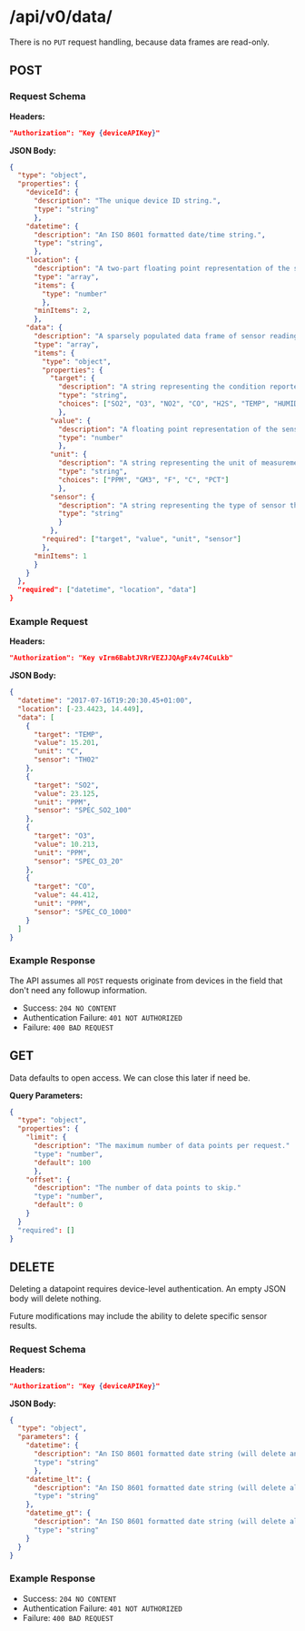 # /api/v0/data/

There is no `PUT` request handling, because data frames are read-only.

## POST

### Request Schema

**Headers:**
```json
"Authorization": "Key {deviceAPIKey}"
```

**JSON Body:**
```json
{
  "type": "object",
  "properties": {
    "deviceId": {
      "description": "The unique device ID string.",
      "type": "string"
      },
    "datetime": {
      "description": "An ISO 8601 formatted date/time string.",
      "type": "string",
      },
    "location": {
      "description": "A two-part floating point representation of the sensor's coordinates.",
      "type": "array",
      "items": {
        "type": "number"
        },
      "minItems": 2,
      },
    "data": {
      "description": "A sparsely populated data frame of sensor readings.",
      "type": "array",
      "items": {
        "type": "object",
        "properties": {
          "target": {
            "description": "A string representing the condition reported by the sensor",
            "type": "string",
            "choices": ["SO2", "O3", "NO2", "CO", "H2S", "TEMP", "HUMID"]
            },
          "value": {
            "description": "A floating point representation of the sensor's reading.",
            "type": "number"
            },
          "unit": {
            "description": "A string representing the unit of measurement corresponding to value of the reading.",
            "type": "string",
            "choices": ["PPM", "GM3", "F", "C", "PCT"]
            },
          "sensor": {
            "description": "A string representing the type of sensor that took the reading (e.g. SPEC_NO2_20).",
            "type": "string"
            }
          },
        "required": ["target", "value", "unit", "sensor"]
        },
      "minItems": 1
      }
    }
  },
  "required": ["datetime", "location", "data"]
}
```

### Example Request

**Headers:**
```json
"Authorization": "Key vIrm6BabtJVRrVEZJJQAgFx4v74CuLkb"
```

**JSON Body:**
```json
{
  "datetime": "2017-07-16T19:20:30.45+01:00",
  "location": [-23.4423, 14.449],
  "data": [
    {
      "target": "TEMP",
      "value": 15.201,
      "unit": "C",
      "sensor": "TH02"
    },
    {
      "target": "SO2",
      "value": 23.125,
      "unit": "PPM",
      "sensor": "SPEC_SO2_100"
    },
    {
      "target": "O3",
      "value": 10.213,
      "unit": "PPM",
      "sensor": "SPEC_O3_20"
    },
    {
      "target": "CO",
      "value": 44.412,
      "unit": "PPM",
      "sensor": "SPEC_CO_1000"
    }
  ]
}
```

### Example Response

The API assumes all `POST` requests originate from devices in the field that don't need any followup information.

* Success: `204 NO CONTENT`
* Authentication Failure: `401 NOT AUTHORIZED`
* Failure: `400 BAD REQUEST`

## GET

Data defaults to open access. We can close this later if need be.

**Query Parameters:**
```json
{
  "type": "object",
  "properties": {
    "limit": {
      "description": "The maximum number of data points per request."
      "type": "number",
      "default": 100
      },
    "offset": {
      "description": "The number of data points to skip."
      "type": "number",
      "default": 0
    }
  }
  "required": []
}
```

## DELETE

Deleting a datapoint requires device-level authentication. An empty JSON body will delete nothing.

Future modifications may include the ability to delete specific sensor results.

### Request Schema

**Headers:**
```json
"Authorization": "Key {deviceAPIKey}"
```

**JSON Body:**
```json
{
  "type": "object",
  "parameters": {
    "datetime": {
      "description": "An ISO 8601 formatted date string (will delete any matching)."
      "type": "string"
      },
    "datetime_lt": {
      "description": "An ISO 8601 formatted date string (will delete all entries prior)."
      "type": "string"
    },
    "datetime_gt": {
      "description": "An ISO 8601 formatted date string (will delete all entries after)."
      "type": "string"
    }
  }
}
```

### Example Response

* Success: `204 NO CONTENT`
* Authentication Failure: `401 NOT AUTHORIZED`
* Failure: `400 BAD REQUEST`

